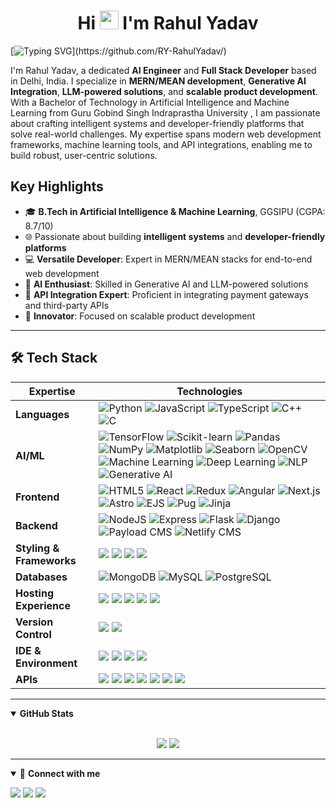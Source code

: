 <h1 align="center">Hi <img src="https://media.giphy.com/media/hvRJCLFzcasrR4ia7z/giphy.gif" width="30px" style="pointer-events: none;"> I'm Rahul Yadav</h1>

[![Typing SVG](https://readme-typing-svg.herokuapp.com?font=Fira+Code&size=30&pause=1000&color=00C3FF&center=true&vCenter=true&width=1100&lines=AI/ML+Engineer;Full+Stack+Developer;Generative+AI+Engineer;MERN+Developer;MEAN+Developer;NLP+Enthusiast;)](https://github.com/RY-RahulYadav/)

I'm Rahul Yadav, a dedicated **AI Engineer** and **Full Stack Developer** based in Delhi, India. I specialize in **MERN/MEAN development**, **Generative AI Integration**, **LLM-powered solutions**, and **scalable product development**. With a Bachelor of Technology in Artificial Intelligence and Machine Learning from Guru Gobind Singh Indraprastha University , I am passionate about crafting intelligent systems and developer-friendly platforms that solve real-world challenges. My expertise spans modern web development frameworks, machine learning tools, and API integrations, enabling me to build robust, user-centric solutions.

## Key Highlights
- 🎓 **B.Tech in Artificial Intelligence & Machine Learning**, GGSIPU (CGPA: 8.7/10)
- 🌐 Passionate about building **intelligent systems** and **developer-friendly platforms**
- 💻 **Versatile Developer**: Expert in MERN/MEAN stacks for end-to-end web development
- 🤖 **AI Enthusiast**: Skilled in Generative AI and LLM-powered solutions
- 🔗 **API Integration Expert**: Proficient in integrating payment gateways and third-party APIs
- 🚀 **Innovator**: Focused on scalable product development

---

## 🛠️ Tech Stack

| **Expertise** | **Technologies** |
|---------------|------------------|
| **Languages** | ![Python](https://img.shields.io/badge/python-3670A0?style=for-the-badge&logo=python&logoColor=ffdd54) ![JavaScript](https://img.shields.io/badge/javascript-%23323330.svg?style=for-the-badge&logo=javascript&logoColor=%23F7DF1E) ![TypeScript](https://img.shields.io/badge/typescript-007ACC?style=for-the-badge&logo=typescript&logoColor=white) ![C++](https://img.shields.io/badge/c++-00599C?style=for-the-badge&logo=c%2B%2B&logoColor=white) ![C](https://img.shields.io/badge/c-%2300599C.svg?style=for-the-badge&logo=c&logoColor=white) |
| **AI/ML** | ![TensorFlow](https://img.shields.io/badge/TensorFlow-FF6F00?style=for-the-badge&logo=tensorflow&logoColor=white) ![Scikit-learn](https://img.shields.io/badge/Scikit--learn-000000?style=for-the-badge&logo=scikit-learn&logoColor=white) ![Pandas](https://img.shields.io/badge/pandas-150458?style=for-the-badge&logo=pandas&logoColor=white) ![NumPy](https://img.shields.io/badge/numpy-013243?style=for-the-badge&logo=numpy&logoColor=white) ![Matplotlib](https://img.shields.io/badge/Matplotlib-11557c?style=for-the-badge&logo=plotly&logoColor=white) ![Seaborn](https://img.shields.io/badge/Seaborn-2E86C1?style=for-the-badge&logo=plotly&logoColor=white) ![OpenCV](https://img.shields.io/badge/OpenCV-27338e?style=for-the-badge&logo=opencv&logoColor=white) ![Machine Learning](https://img.shields.io/badge/Machine%20Learning-102230?style=for-the-badge&logo=ml&logoColor=white) ![Deep Learning](https://img.shields.io/badge/Deep%20Learning-0A0A23?style=for-the-badge&logo=deeplearning&logoColor=white) ![NLP](https://img.shields.io/badge/NLP-5E5E5E?style=for-the-badge&logo=nlp&logoColor=white) ![Generative AI](https://img.shields.io/badge/Generative%20AI-8000FF?style=for-the-badge&logo=openai&logoColor=white) |
| **Frontend** | ![HTML5](https://img.shields.io/badge/HTML5-E34F26?style=for-the-badge&logo=html5&logoColor=white) ![React](https://img.shields.io/badge/react-%2320232a.svg?style=for-the-badge&logo=react&logoColor=%2361DAFB) ![Redux](https://img.shields.io/badge/redux-%23593d88.svg?style=for-the-badge&logo=redux&logoColor=white) ![Angular](https://img.shields.io/badge/Angular-DD0031?style=for-the-badge&logo=angular&logoColor=white) ![Next.js](https://img.shields.io/badge/Next.js-black?style=for-the-badge&logo=next.js) ![Astro](https://img.shields.io/badge/Astro-0C1222?style=for-the-badge&logo=astro&logoColor=FDFDFE) ![EJS](https://img.shields.io/badge/EJS-8BC34A?style=for-the-badge&logo=ejs&logoColor=white) ![Pug](https://img.shields.io/badge/Pug-A86454?style=for-the-badge&logo=pug&logoColor=white) ![Jinja](https://img.shields.io/badge/Jinja-B41717?style=for-the-badge&logo=jinja&logoColor=white) |
| **Backend** | ![NodeJS](https://img.shields.io/badge/node.js-6DA55F?style=for-the-badge&logo=node.js&logoColor=white) ![Express](https://img.shields.io/badge/express.js-%23404d59.svg?style=for-the-badge&logo=express&logoColor=%2361DAFB) ![Flask](https://img.shields.io/badge/flask-%23000.svg?style=for-the-badge&logo=flask&logoColor=white) ![Django](https://img.shields.io/badge/django-%23092E20.svg?style=for-the-badge&logo=django&logoColor=white) ![Payload CMS](https://img.shields.io/badge/Payload%20CMS-000000?style=for-the-badge&logo=payloadcms&logoColor=white) ![Netlify CMS](https://img.shields.io/badge/Netlify%20CMS-00C7B7?style=for-the-badge&logo=netlify&logoColor=white) |
| **Styling & Frameworks** | <img src="https://img.shields.io/badge/CSS3-1572B6?style=for-the-badge&logo=css3&logoColor=white" /> <img src="https://img.shields.io/badge/Tailwind_CSS-38B2AC?style=for-the-badge&logo=tailwind-css&logoColor=white"/> <img src="https://img.shields.io/badge/Bootstrap-563D7C?style=for-the-badge&logo=bootstrap&logoColor=white" /> <img src="https://img.shields.io/badge/Semantic--UI-CC6699?style=for-the-badge&logo=semantic-ui&logoColor=white" /> |
| **Databases** | ![MongoDB](https://img.shields.io/badge/MongoDB-%234ea94b.svg?style=for-the-badge&logo=mongodb&logoColor=white) ![MySQL](https://img.shields.io/badge/mysql-005C84?style=for-the-badge&logo=mysql&logoColor=white) ![PostgreSQL](https://img.shields.io/badge/postgresql-316192?style=for-the-badge&logo=postgresql&logoColor=white) |
| **Hosting Experience** | <img src="https://img.shields.io/badge/Vercel-000000?style=for-the-badge&logo=vercel&logoColor=white"/> <img src="https://img.shields.io/badge/Netlify-00C7B7?style=for-the-badge&logo=netlify&logoColor=white"/> <img src="https://img.shields.io/badge/Render-46E3B7?style=for-the-badge&logo=render&logoColor=white"/> <img src="https://img.shields.io/badge/Hostinger-673DE6?style=for-the-badge&logo=hostinger&logoColor=white"/> <img src="https://img.shields.io/badge/Heroku-430098?style=for-the-badge&logo=heroku&logoColor=white"/> |
| **Version Control** | <img src="https://img.shields.io/badge/GIT-E44C30?style=for-the-badge&logo=git&logoColor=white"/> <a href="https://github.com/RY-RahulYadav"><img src="https://img.shields.io/badge/GitHub-000000?style=for-the-badge&logo=github&logoColor=white"/></a>  |
| **IDE & Environment** | <img src="https://img.shields.io/badge/VSCode-0078D4?style=for-the-badge&logo=visual%20studio%20code&logoColor=white" /> <img src="https://img.shields.io/badge/JupyterNotebook-F37626?style=for-the-badge&logo=jupyter&logoColor=white" /> <img src="https://img.shields.io/badge/Replit-F26207?style=for-the-badge&logo=replit&logoColor=white" /> <img src="https://img.shields.io/badge/Cursor-000000?style=for-the-badge&logo=cursor&logoColor=white" /> |
| **APIs** | <img src="https://img.shields.io/badge/REST%20API%20Creation-005571?style=for-the-badge&logo=fastapi&logoColor=white" /> <img src="https://img.shields.io/badge/Third--Party%20Integrations-444444?style=for-the-badge&logo=puzzle&logoColor=white" /> <img src="https://img.shields.io/badge/Razorpay-0C86EE?style=for-the-badge&logo=razorpay&logoColor=white" /> <img src="https://img.shields.io/badge/PhonePe-5F259F?style=for-the-badge&logo=phonepe&logoColor=white" /> <img src="https://img.shields.io/badge/Gemini%20API-4285F4?style=for-the-badge&logo=google&logoColor=white" /> <img src="https://img.shields.io/badge/OpenAI-3333FF?style=for-the-badge&logo=OpenAI&logoColor=white" /> <img src="https://img.shields.io/badge/Postman-FF6C37?style=for-the-badge&logo=Postman&logoColor=white" /> |


---

<details open>
 <summary><b>GitHub Stats</b></summary>
<br>
<p align="center">
  <img src="https://github-readme-stats.vercel.app/api?username=RY-RahulYadav&show_icons=true&line_height=40">
  <img src="https://github-readme-stats.vercel.app/api/top-langs/?username=RY-RahulYadav&hide=css,shell">
</p>
</details>



---
<details open>
<summary>🤝 <b>Connect with me</b></summary>

<p align="center">
  
[<img src="https://img.shields.io/badge/Email-ry.rahul036@gmail.com-blue.svg?&style=for-the-badge&logo=gmail&logoColor=white" />](mailto:ry.rahul036@gmail.com)
[<img src="https://img.shields.io/badge/GitHub-RY--RahulYadav-181717.svg?&style=for-the-badge&logo=github&logoColor=white" />](https://github.com/RY-RahulYadav)
[<img src="https://img.shields.io/badge/LinkedIn-Rahul%20Yadav-0A66C2.svg?&style=for-the-badge&logo=linkedin&logoColor=white" />](https://www.linkedin.com/in/rahul-yadav-ry/)
</p>
</details>

